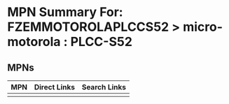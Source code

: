 



# MPN Summary For: FZEMMOTOROLAPLCCS52 > micro-motorola : PLCC-S52

## MPNs
  

|MPN|Direct Links|Search Links|
| :--- | :--- | :--- |
||||
